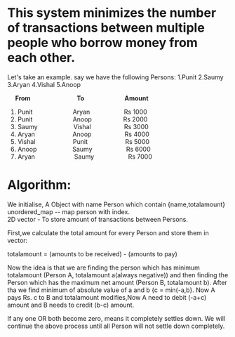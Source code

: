 # This system minimizes the number of transactions between multiple people who borrow money from each other.



  Let's take an example. say we have the following Persons:
    1.Punit
    2.Saumy
    3.Aryan
    4.Vishal
    5.Anoop


&emsp;    **From**&emsp;&emsp;&emsp;&emsp;&emsp;&emsp;&emsp;&nbsp;                **To** &emsp;&emsp;&emsp;&emsp;&emsp;&emsp; **Amount**
1. Punit  &emsp;&emsp;&emsp;&emsp;&emsp;&emsp;             Aryan &emsp;&emsp;&emsp;&emsp;&emsp;          Rs 1000
2. Punit  &emsp;&emsp;&emsp;&emsp;&emsp;&emsp;             Anoop &emsp;&emsp;&emsp;&emsp;&nbsp;&nbsp;         Rs 2000
3. Saumy  &emsp;&emsp;&emsp;&emsp;&emsp;&nbsp;           Vishal  &emsp;&emsp;&emsp;&emsp;&nbsp;&nbsp;&nbsp;      Rs 3000
4. Aryan   &emsp;&emsp;&emsp;&emsp;&emsp;&nbsp;&nbsp;           Anoop &emsp;&emsp;&emsp;&emsp;&nbsp;&nbsp;&nbsp; Rs 4000
5. Vishal  &emsp;&emsp;&nbsp;&nbsp;&emsp;&emsp;&emsp;       Punit &emsp;&emsp;&emsp;&emsp;&emsp;&nbsp;&nbsp; Rs 5000
6. Anoop &emsp;&emsp;&nbsp;&nbsp;&nbsp;&nbsp;&nbsp;&nbsp;&emsp;&nbsp;&nbsp;       Saumy &emsp;&emsp;&emsp;&nbsp;&nbsp;&nbsp;&nbsp;&nbsp;&nbsp;&nbsp; Rs 6000
7. Aryan        &emsp;&emsp;&emsp;&emsp;&emsp;&nbsp;&nbsp;&nbsp;       Saumy &emsp;&emsp;&emsp;&emsp;&emsp; Rs 7000


# Algorithm:

  We initialise,
  A Object with name Person which contain {name,totalamount} <br>
  unordered_map -- map person with index. <br>
  2D vector - To store amount of transactions between Persons.

  First,we calculate the total amount for every Person and store them in vector:

  totalamount = (amounts to be received) - (amounts to pay)

  Now the idea is that we are finding the person which has minimum totalamount (Person A, totalamount  a(always negative)) and then finding the Person which has the
  maximum net amount (Person B, totalamount b). After tha we find minimum of absolute value of a and b {c = min(-a,b}.
  Now A pays Rs. c to B and totalamount modifies,Now A need to debit (-a+c) amount and B needs to credit (b-c) amount.

If any one OR both become zero, means it completely settles down.
We will continue the above process until all Person will not settle down completely.
